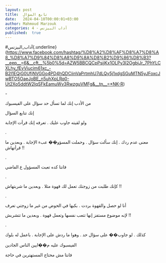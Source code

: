 ```yaml
---
layout: post
title:  تابع السؤال
date:   2024-04-10T00:00:01+03:00
author: Mahmoud Marzouk
categories: 4 - آداب البيزنس
published:  true
---
```

\#آداب_البيزنس{.underline}(https://www.facebook.com/hashtag/%D8%A2%D8%AF%D8%A7%D8%A8_%D8%A7%D9%84%D8%A8%D9%8A%D8%B2%D9%86%D8%B3?__eep__=6&__cft__%5b0%5d=AZW5BBCQCpPsijKx1OLPy3I2OgbjJr_7PhYLCXLhy_fEvViucim61xc_-B2I1EQjG0UfjNVGGo4PD4hQDCiinVaPrtmhU7dLQy5j1xdgSGuMTN5yJFoxcJwBTO5OaeJoBE_n5uhXpLRq0-Ut2Xo5ddtW2IqSFkEamuWv3RwzguVMFg&__tn__=*NK-R)

\-

من الأدب إنك لما تسأل حد سؤال على الفيسبوك

إنك تتابع السؤال

ولو لقيته جاوب عليك . تعرفه إنك قرأت الإجابة

.

معنى عدم ردك . إنك سألت سؤال . وحملت المسؤو�� عبء الإجابة . وبعدين ما
قرأتهاش !!

.

فانتا كده تعبت المسؤول ع الفاضي

.

كإنك طلبت من زوجتك تعمل لك قهوة مثلا . وبعدين ما شربتهاش !!

.

أنا لو حصل والقهوة بردت . بكبها في الحوض من غير ما زوجتي
تعرف

لإنه موضوع مستفز إنها تتعب نفسها وتعمل قهوة . وبعدين ما
تتشربش !!

.

كذلك . لو جاوب�� على سؤال حد . وهوا ما ردش على الإجابة . باعمل له
بلوك

الفيسبوك عليه م��ايين الناس الجادين

فانتا مش محتاج المستهترين في حاجة
